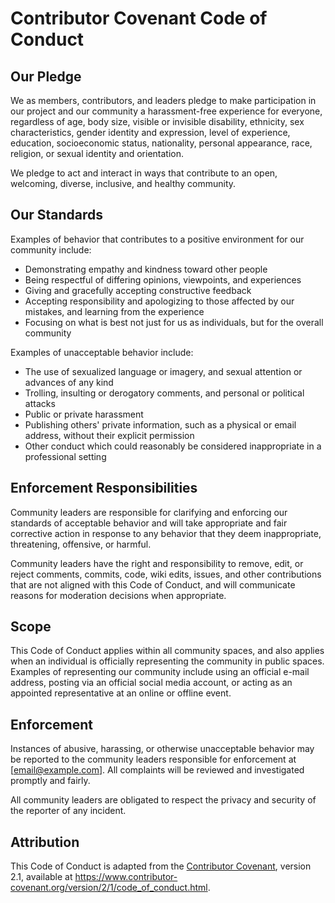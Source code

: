 # Contributor Covenant Code of Conduct

## Our Pledge

We as members, contributors, and leaders pledge to make participation in our
project and our community a harassment-free experience for everyone, regardless of
age, body size, visible or invisible disability, ethnicity, sex characteristics,
gender identity and expression, level of experience, education, socioeconomic status,
nationality, personal appearance, race, religion, or sexual identity and
orientation.

We pledge to act and interact in ways that contribute to an open, welcoming,
diverse, inclusive, and healthy community.

## Our Standards

Examples of behavior that contributes to a positive environment for our
community include:

- Demonstrating empathy and kindness toward other people
- Being respectful of differing opinions, viewpoints, and experiences
- Giving and gracefully accepting constructive feedback
- Accepting responsibility and apologizing to those affected by our mistakes,
  and learning from the experience
- Focusing on what is best not just for us as individuals, but for the overall
  community

Examples of unacceptable behavior include:

- The use of sexualized language or imagery, and sexual attention or advances of any kind
- Trolling, insulting or derogatory comments, and personal or political attacks
- Public or private harassment
- Publishing others' private information, such as a physical or email
  address, without their explicit permission
- Other conduct which could reasonably be considered inappropriate in a
  professional setting

## Enforcement Responsibilities

Community leaders are responsible for clarifying and enforcing our standards
of acceptable behavior and will take appropriate and fair corrective action
in response to any behavior that they deem inappropriate, threatening,
offensive, or harmful.

Community leaders have the right and responsibility to remove, edit, or reject
comments, commits, code, wiki edits, issues, and other contributions that are
not aligned with this Code of Conduct, and will communicate reasons for
moderation decisions when appropriate.

## Scope

This Code of Conduct applies within all community spaces, and also applies
when an individual is officially representing the community in public spaces.
Examples of representing our community include using an official e-mail
address, posting via an official social media account, or acting as an
appointed representative at an online or offline event.

## Enforcement

Instances of abusive, harassing, or otherwise unacceptable behavior may be
reported to the community leaders responsible for enforcement at [email@example.com].
All complaints will be reviewed and investigated promptly and fairly.

All community leaders are obligated to respect the privacy and security of the
reporter of any incident.

## Attribution

This Code of Conduct is adapted from the [Contributor Covenant](https://www.contributor-covenant.org),
version 2.1, available at https://www.contributor-covenant.org/version/2/1/code_of_conduct.html.
